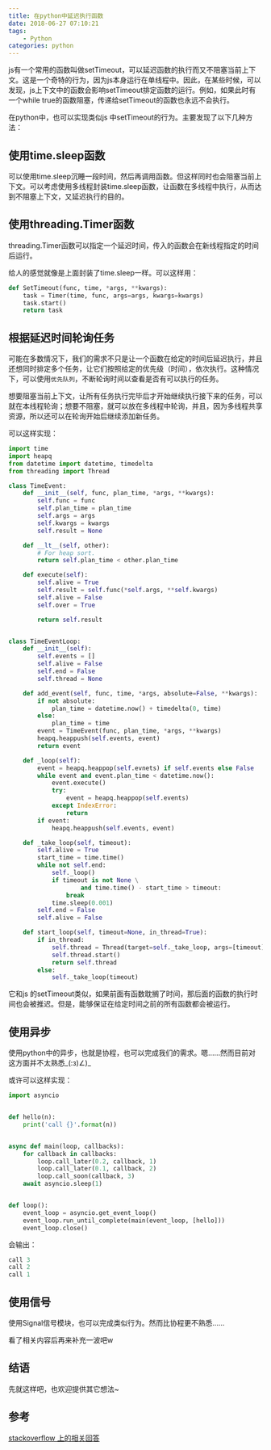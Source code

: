 ```yaml
---
title: 在python中延迟执行函数
date: 2018-06-27 07:10:21
tags:
    - Python
categories: python
---
```

js有一个常用的函数叫做setTimeout，可以延迟函数的执行而又不阻塞当前上下文。这是一个奇特的行为，因为js本身运行在单线程中。因此，在某些时候，可以发现，js上下文中的函数会影响setTimeout排定函数的运行。例如，如果此时有一个while true的函数阻塞，传递给setTimeout的函数也永远不会执行。

在python中，也可以实现类似js 中setTimeout的行为。主要发现了以下几种方法：
<!--MORE-->

## 使用time.sleep函数
可以使用time.sleep沉睡一段时间，然后再调用函数。但这样同时也会阻塞当前上下文。可以考虑使用多线程封装time.sleep函数，让函数在多线程中执行，从而达到不阻塞上下文，又延迟执行的目的。

## 使用threading.Timer函数
threading.Timer函数可以指定一个延迟时间，传入的函数会在新线程指定的时间后运行。

给人的感觉就像是上面封装了time.sleep一样。可以这样用：
```python
def SetTimeout(func, time, *args, **kwargs):
    task = Timer(time, func, args=args, kwargs=kwargs)
    task.start()
    return task
```


## 根据延迟时间轮询任务
可能在多数情况下，我们的需求不只是让一个函数在给定的时间后延迟执行，并且还想同时排定多个任务，让它们按照给定的优先级（时间），依次执行。这种情况下，可以使用`优先队列`，不断轮询时间以查看是否有可以执行的任务。

想要阻塞当前上下文，让所有任务执行完毕后才开始继续执行接下来的任务，可以就在本线程轮询；想要不阻塞，就可以放在多线程中轮询，并且，因为多线程共享资源，所以还可以在轮询开始后继续添加新任务。

可以这样实现：
```python
import time
import heapq
from datetime import datetime, timedelta
from threading import Thread

class TimeEvent:
    def __init__(self, func, plan_time, *args, **kwargs):
        self.func = func
        self.plan_time = plan_time
        self.args = args
        self.kwargs = kwargs
        self.result = None

    def __lt__(self, other):
        # For heap sort.
        return self.plan_time < other.plan_time

    def execute(self):
        self.alive = True
        self.result = self.func(*self.args, **self.kwargs)
        self.alive = False
        self.over = True

        return self.result


class TimeEventLoop:
    def __init__(self):
        self.events = []
        self.alive = False
        self.end = False
        self.thread = None

    def add_event(self, func, time, *args, absolute=False, **kwargs):
        if not absolute:
            plan_time = datetime.now() + timedelta(0, time)
        else:
            plan_time = time
        event = TimeEvent(func, plan_time, *args, **kwargs)
        heapq.heappush(self.events, event)
        return event

    def _loop(self):
        event = heapq.heappop(self.evnets) if self.events else False
        while event and event.plan_time < datetime.now():
            event.execute()
            try:
                event = heapq.heappop(self.events)
            except IndexError:
                return
        if event:
            heapq.heappush(self.events, event)

    def _take_loop(self, timeout):
        self.alive = True
        start_time = time.time()
        while not self.end:
            self._loop()
            if timeout is not None \
                    and time.time() - start_time > timeout:
                break
            time.sleep(0.001)
        self.end = False
        self.alive = False

    def start_loop(self, timeout=None, in_thread=True):
        if in_thread:
            self.thread = Thread(target=self._take_loop, args=[timeout])
            self.thread.start()
            return self.thread
        else:
            self._take_loop(timeout)

```

它和js 的setTimeout类似，如果前面有函数耽搁了时间，那后面的函数的执行时间也会被推迟。但是，能够保证在给定时间之前的所有函数都会被运行。

## 使用异步
使用python中的异步，也就是协程，也可以完成我们的需求。嗯……然而目前对这方面并不太熟悉\_(:з)∠)_

或许可以这样实现：
```python
import asyncio


def hello(n):
    print('call {}'.format(n))


async def main(loop, callbacks):
    for callback in callbacks:
        loop.call_later(0.2, callback, 1)
        loop.call_later(0.1, callback, 2)
        loop.call_soon(callback, 3)
    await asyncio.sleep(1)


def loop():
    event_loop = asyncio.get_event_loop()
    event_loop.run_until_complete(main(event_loop, [hello]))
    event_loop.close()
```

会输出：
```python
call 3
call 2
call 1
```

## 使用信号
使用Signal信号模块，也可以完成类似行为。然而比协程更不熟悉……

看了相关内容后再来补充一波吧w

## 结语
先就这样吧，也欢迎提供其它想法~

## 参考
[stackoverflow 上的相关回答](https://stackoverflow.com/questions/10154568/postpone-code-for-later-execution-in-python-like-settimeout-in-javascript)